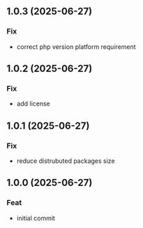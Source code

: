 ## 1.0.3 (2025-06-27)

### Fix

- correct php version platform requirement

## 1.0.2 (2025-06-27)

### Fix

- add license

## 1.0.1 (2025-06-27)

### Fix

- reduce distrubuted packages size

## 1.0.0 (2025-06-27)

### Feat

- initial commit
